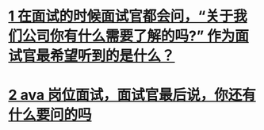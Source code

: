 
# [1 在面试的时候面试官都会问，“关于我们公司你有什么需要了解的吗?” 作为面试官最希望听到的是什么？](https://www.zhihu.com/question/35520025/answer/498309983)


# [2 ava 岗位面试，面试官最后说，你还有什么要问的吗](https://www.zhihu.com/question/53948675)
















